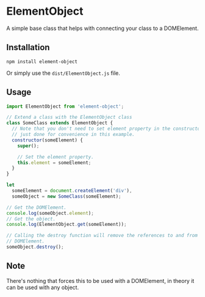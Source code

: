 # ElementObject
A simple base class that helps with connecting your class to a DOMElement.


## Installation
```
npm install element-object
```
Or simply use the `dist/ElementObject.js` file.


## Usage
```js
import ElementObject from 'element-object';

// Extend a class with the ElementObject class
class SomeClass extends ElementObject {
  // Note that you don't need to set element property in the constructor, it's
  // just done for convenience in this example.
  constructor(someElement) {
    super();

    // Set the element property.
    this.element = someElement;
  }
}

let
  someElement = document.createElement('div'),
  someObject = new SomeClass(someElement);

// Get the DOMElement.
console.log(someObject.element);
// Get the object.
console.log(ElementObject.get(someElement));

// Calling the destroy function will remove the references to and from the
// DOMElement.
someObject.destroy();
```

## Note
There's nothing that forces this to be used with a DOMElement, in theory it can
be used with any object.
